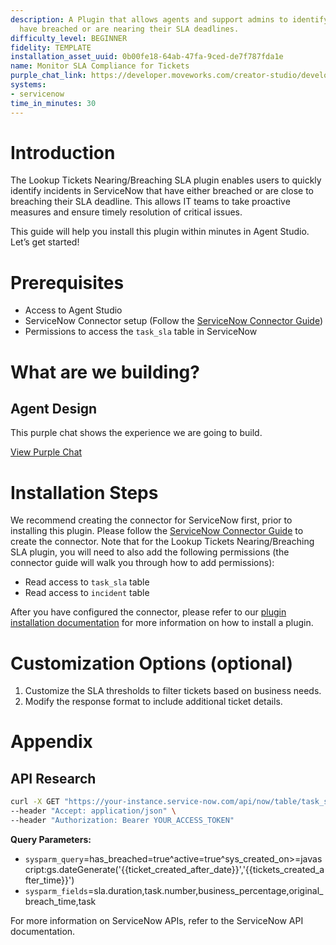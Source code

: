 ```yaml
---
description: A Plugin that allows agents and support admins to identify tickets that
  have breached or are nearing their SLA deadlines.
difficulty_level: BEGINNER
fidelity: TEMPLATE
installation_asset_uuid: 0b00fe18-64ab-47fa-9ced-de7f787fda1e
name: Monitor SLA Compliance for Tickets
purple_chat_link: https://developer.moveworks.com/creator-studio/developer-tools/purple-chat?conversation=%7B%22startTimestamp%22%3A%2211%3A43+AM%22%2C%22messages%22%3A%5B%7B%22parts%22%3A%5B%7B%22richText%22%3A%22I+want+to+lookup+tickets+that+have+breached+or+are+nearing+their+SLA+deadline.%22%7D%5D%2C%22role%22%3A%22user%22%7D%2C%7B%22parts%22%3A%5B%7B%22reasoningSteps%22%3A%5B%7B%22richText%22%3A%22Querying+ServiceNow+for+tickets+nearing+or+past+SLA+deadlines...%22%2C%22status%22%3A%22pending%22%7D%5D%7D%2C%7B%22reasoningSteps%22%3A%5B%7B%22richText%22%3A%22Found+3+tickets%22%2C%22status%22%3A%22success%22%7D%5D%7D%2C%7B%22richText%22%3A%22Here+are+the+tickets+that+are+breaching+or+nearing+SLA+deadline%3A%22%7D%2C%7B%22citations%22%3A%5B%7B%22citationTitle%22%3A%22INC001003%3A+Network+outage+in+the+EMEA+region%2C+Priority%3A+Critical%2C+SLA+Status%3A+Breached%2C+SLA+Percentage%3A+95%25%2C+Assigned+to%3A+John+Smith%22%2C%22connectorName%22%3A%22servicenow%22%7D%2C%7B%22citationTitle%22%3A%22INC001004%3A+VPN+connectivity+issues+for+remote+users%2C+Priority%3A+High%2C+SLA+Status%3A+Nearing%2C+SLA+Percentage%3A+80%25%2C+Assigned+to%3A+Jane+Doe%22%2C%22connectorName%22%3A%22servicenow%22%7D%2C%7B%22citationTitle%22%3A%22INC001005%3A+Email+delivery+delays%2C+Priority%3A+Medium%2C+SLA+Status%3A+Nearing%2C+SLA+Percentage%3A+Breached%2C+Assigned+to%3A+Carlos+Ramirez%22%2C%22connectorName%22%3A%22servicenow%22%7D%5D%7D%5D%2C%22role%22%3A%22assistant%22%7D%5D%7D
systems:
- servicenow
time_in_minutes: 30
---
```


# Introduction

The Lookup Tickets Nearing/Breaching SLA plugin enables users to quickly identify incidents in ServiceNow that have either breached or are close to breaching their SLA deadline. This allows IT teams to take proactive measures and ensure timely resolution of critical issues.

This guide will help you install this plugin within minutes in Agent Studio. Let’s get started!

# Prerequisites

- Access to Agent Studio
- ServiceNow Connector setup (Follow the [ServiceNow Connector Guide](https://developer.moveworks.com/creator-studio/resources/connector?id=servicenow))
- Permissions to access the `task_sla` table in ServiceNow

# What are we building?

## Agent Design

This purple chat shows the experience we are going to build.

[View Purple Chat](https://developer.moveworks.com/creator-studio/developer-tools/purple-chat?conversation=%7B%22startTimestamp%22%3A%2211%3A43+AM%22%2C%22messages%22%3A%5B%7B%22parts%22%3A%5B%7B%22richText%22%3A%22I+want+to+lookup+tickets+that+have+breached+or+are+nearing+their+SLA+deadline.%22%7D%5D%2C%22role%22%3A%22user%22%7D%2C%7B%22parts%22%3A%5B%7B%22reasoningSteps%22%3A%5B%7B%22richText%22%3A%22Querying+ServiceNow+for+tickets+nearing+or+past+SLA+deadlines...%22%2C%22status%22%3A%22pending%22%7D%5D%7D%2C%7B%22reasoningSteps%22%3A%5B%7B%22richText%22%3A%22Found+3+tickets%22%2C%22status%22%3A%22success%22%7D%5D%7D%2C%7B%22richText%22%3A%22Here+are+the+tickets+that+are+breaching+or+nearing+SLA+deadline%3A%22%7D%2C%7B%22citations%22%3A%5B%7B%22citationTitle%22%3A%22INC001003%3A+Network+outage+in+the+EMEA+region%2C+Priority%3A+Critical%2C+SLA+Status%3A+Breached%2C+SLA+Percentage%3A+95%25%2C+Assigned+to%3A+John+Smith%22%2C%22connectorName%22%3A%22servicenow%22%7D%2C%7B%22citationTitle%22%3A%22INC001004%3A+VPN+connectivity+issues+for+remote+users%2C+Priority%3A+High%2C+SLA+Status%3A+Nearing%2C+SLA+Percentage%3A+80%25%2C+Assigned+to%3A+Jane+Doe%22%2C%22connectorName%22%3A%22servicenow%22%7D%2C%7B%22citationTitle%22%3A%22INC001005%3A+Email+delivery+delays%2C+Priority%3A+Medium%2C+SLA+Status%3A+Nearing%2C+SLA+Percentage%3A+Breached%2C+Assigned+to%3A+Carlos+Ramirez%22%2C%22connectorName%22%3A%22servicenow%22%7D%5D%7D%5D%2C%22role%22%3A%22assistant%22%7D%5D%7D)

# Installation Steps

We recommend creating the connector for ServiceNow first, prior to installing this plugin. Please follow the [ServiceNow Connector Guide](https://developer.moveworks.com/creator-studio/resources/connector?id=servicenow) to create the connector. Note that for the Lookup Tickets Nearing/Breaching SLA plugin, you will need to also add the following permissions (the connector guide will walk you through how to add permissions):

- Read access to `task_sla` table
- Read access to `incident` table

After you have configured the connector, please refer to our [plugin installation documentation](https://help.moveworks.com/docs/ai-agent-marketplace-installation) for more information on how to install a plugin.

# Customization Options (optional)

1. Customize the SLA thresholds to filter tickets based on business needs.
2. Modify the response format to include additional ticket details.

# Appendix

## API Research

```bash
curl -X GET "https://your-instance.service-now.com/api/now/table/task_sla?sysparm_query=has_breached=true^active=true^sys_created_on>=javascript:gs.dateGenerate('{{ticket_created_after_date}}','{{tickets_created_after_time}}')&sysparm_fields=sla.duration,task.number,business_percentage,original_breach_time,task" \
--header "Accept: application/json" \
--header "Authorization: Bearer YOUR_ACCESS_TOKEN"

```

**Query Parameters:**

- `sysparm_query`=has_breached=true^active=true^sys_created_on>=javascript:gs.dateGenerate('{{ticket_created_after_date}}','{{tickets_created_after_time}}')
- `sysparm_fields`=sla.duration,task.number,business_percentage,original_breach_time,task

For more information on ServiceNow APIs, refer to the ServiceNow API documentation.